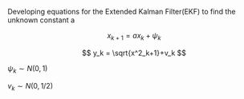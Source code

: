 Developing equations for the Extended Kalman Filter(EKF) to find the unknown constant a


$$ x_{k+1} = ax_k + \psi_k $$




$$ y_k =  \sqrt{x^2_k+1}+v_k $$




$\psi_k \sim N(0,1)$

$v_k \sim N(0,1/2)$
